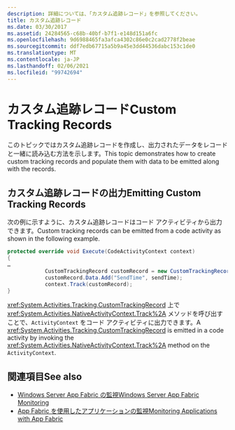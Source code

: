```yaml
---
description: 詳細については、「カスタム追跡レコード」を参照してください。
title: カスタム追跡レコード
ms.date: 03/30/2017
ms.assetid: 24284565-c68b-40bf-b7f1-e148d151a6fc
ms.openlocfilehash: 9d6988465fa3afca4302c86e0c2cad2778f2beae
ms.sourcegitcommit: ddf7edb67715a5b9a45e3dd44536dabc153c1de0
ms.translationtype: MT
ms.contentlocale: ja-JP
ms.lasthandoff: 02/06/2021
ms.locfileid: "99742694"
---
```

# <a name="custom-tracking-records"></a><span data-ttu-id="f6fa3-103">カスタム追跡レコード</span><span class="sxs-lookup"><span data-stu-id="f6fa3-103">Custom Tracking Records</span></span>

<span data-ttu-id="f6fa3-104">このトピックではカスタム追跡レコードを作成し、出力されたデータをレコードと一緒に読み込む方法を示します。</span><span class="sxs-lookup"><span data-stu-id="f6fa3-104">This topic demonstrates how to create custom tracking records and populate them with data to be emitted along with the records.</span></span>

## <a name="emitting-custom-tracking-records"></a><span data-ttu-id="f6fa3-105">カスタム追跡レコードの出力</span><span class="sxs-lookup"><span data-stu-id="f6fa3-105">Emitting Custom Tracking Records</span></span>

<span data-ttu-id="f6fa3-106">次の例に示すように、カスタム追跡レコードはコード アクティビティから出力できます。</span><span class="sxs-lookup"><span data-stu-id="f6fa3-106">Custom tracking records can be emitted from a code activity as shown in the following example.</span></span>

```csharp
protected override void Execute(CodeActivityContext context)
{
…
            CustomTrackingRecord customRecord = new CustomTrackingRecord("CustomEmailSentEvent");
            customRecord.Data.Add("SendTime", sendTime);
            context.Track(customRecord);
}
```

<span data-ttu-id="f6fa3-107"><xref:System.Activities.Tracking.CustomTrackingRecord> 上で <xref:System.Activities.NativeActivityContext.Track%2A> メソッドを呼び出すことで、`ActivityContext` をコード アクティビティに出力できます。</span><span class="sxs-lookup"><span data-stu-id="f6fa3-107">A <xref:System.Activities.Tracking.CustomTrackingRecord> is emitted in a code activity by invoking the <xref:System.Activities.NativeActivityContext.Track%2A> method on the `ActivityContext`.</span></span>

## <a name="see-also"></a><span data-ttu-id="f6fa3-108">関連項目</span><span class="sxs-lookup"><span data-stu-id="f6fa3-108">See also</span></span>

- <span data-ttu-id="f6fa3-109">[Windows Server App Fabric の監視](/previous-versions/appfabric/ee677251(v=azure.10))</span><span class="sxs-lookup"><span data-stu-id="f6fa3-109">[Windows Server App Fabric Monitoring](/previous-versions/appfabric/ee677251(v=azure.10))</span></span>
- <span data-ttu-id="f6fa3-110">[App Fabric を使用したアプリケーションの監視](/previous-versions/appfabric/ee677276(v=azure.10))</span><span class="sxs-lookup"><span data-stu-id="f6fa3-110">[Monitoring Applications with App Fabric](/previous-versions/appfabric/ee677276(v=azure.10))</span></span>

